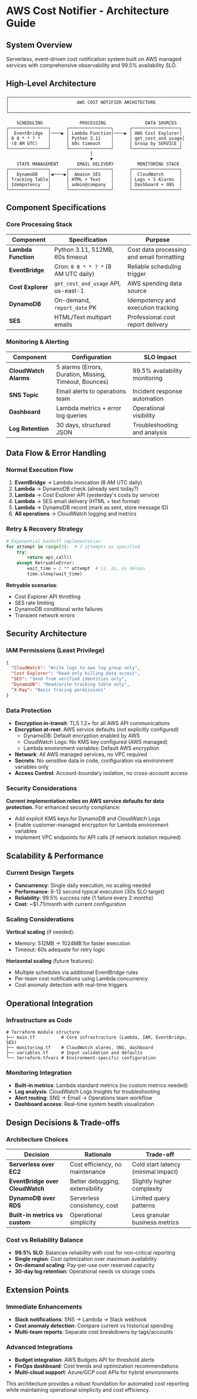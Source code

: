 # AWS Cost Notifier - Architecture Guide

## System Overview

Serverless, event-driven cost notification system built on AWS managed services with comprehensive observability and 99.5% availability SLO.

## High-Level Architecture

```
┌─────────────────────────────────────────────────────────────────────────────┐
│                          AWS COST NOTIFIER ARCHITECTURE                     │
└─────────────────────────────────────────────────────────────────────────────┘

    SCHEDULING              PROCESSING               DATA SOURCES
┌───────────────┐      ┌────────────────┐      ┌──────────────────┐
│  EventBridge  │────▶ │ Lambda Function│────▶ │ AWS Cost Explorer│
│ 0 8 * * ? *   │      │ Python 3.11    │      │ get_cost_and_usage│
│ (8 AM UTC)    │      │ 60s timeout    │      │ Group by SERVICE │
└───────────────┘      └────────────────┘      └──────────────────┘
                                │
                                ▼
    STATE MANAGEMENT       EMAIL DELIVERY         MONITORING STACK
┌───────────────┐      ┌────────────────┐      ┌──────────────────┐
│   DynamoDB    │◀────▶│  Amazon SES    │      │  CloudWatch      │
│ Tracking Table│      │ HTML + Text    │      │ Logs + 5 Alarms  │
│ Idempotency   │      │ admin@company  │      │ Dashboard + SNS  │
└───────────────┘      └────────────────┘      └──────────────────┘
```

## Component Specifications

### Core Processing Stack
| Component | Specification | Purpose |
|-----------|---------------|---------|
| **Lambda Function** | Python 3.11, 512MB, 60s timeout | Cost data processing and email formatting |
| **EventBridge** | Cron: `0 8 * * ? *` (8 AM UTC daily) | Reliable scheduling trigger |
| **Cost Explorer** | `get_cost_and_usage` API, us-east-1 | AWS spending data source |
| **DynamoDB** | On-demand, `report_date` PK | Idempotency and execution tracking |
| **SES** | HTML/Text multipart emails | Professional cost report delivery |

### Monitoring & Alerting
| Component | Configuration | SLO Impact |
|-----------|---------------|------------|
| **CloudWatch Alarms** | 5 alarms (Errors, Duration, Missing, Timeout, Bounces) | 99.5% availability monitoring |
| **SNS Topic** | Email alerts to operations team | Incident response automation |
| **Dashboard** | Lambda metrics + error log queries | Operational visibility |
| **Log Retention** | 30 days, structured JSON | Troubleshooting and analysis |

## Data Flow & Error Handling

### Normal Execution Flow
1. **EventBridge** → Lambda invocation (8 AM UTC daily)
2. **Lambda** → DynamoDB check (already sent today?)
3. **Lambda** → Cost Explorer API (yesterday's costs by service)  
4. **Lambda** → SES email delivery (HTML + text format)
5. **Lambda** → DynamoDB record (mark as sent, store message ID)
6. **All operations** → CloudWatch logging and metrics

### Retry & Recovery Strategy
```python
# Exponential backoff implementation
for attempt in range(3):  # 3 attempts as specified
    try:
        return api_call()
    except RetryableError:
        wait_time = 2 ** attempt  # 1s, 2s, 4s delays
        time.sleep(wait_time)
```

**Retryable scenarios**:
- Cost Explorer API throttling
- SES rate limiting  
- DynamoDB conditional write failures
- Transient network errors

## Security Architecture

### IAM Permissions (Least Privilege)
```json
{
  "CloudWatch": "Write logs to own log group only",
  "Cost Explorer": "Read-only billing data access", 
  "SES": "Send from verified identities only",
  "DynamoDB": "Read/write tracking table only",
  "X-Ray": "Basic tracing permissions"
}
```

### Data Protection
- **Encryption in-transit**: TLS 1.2+ for all AWS API communications
- **Encryption at-rest**: AWS service defaults (not explicitly configured)
  - DynamoDB: Default encryption enabled by AWS
  - CloudWatch Logs: No KMS key configured (AWS managed)
  - Lambda environment variables: Default AWS encryption
- **Network**: All AWS managed services, no VPC required
- **Secrets**: No sensitive data in code, configuration via environment variables only
- **Access Control**: Account-boundary isolation, no cross-account access

### Security Considerations
**Current implementation relies on AWS service defaults for data protection.** 
For enhanced security compliance:
- Add explicit KMS keys for DynamoDB and CloudWatch Logs
- Enable customer-managed encryption for Lambda environment variables
- Implement VPC endpoints for API calls (if network isolation required)

## Scalability & Performance

### Current Design Targets
- **Concurrency**: Single daily execution, no scaling needed
- **Performance**: 8-12 second typical execution (30s SLO target)
- **Reliability**: 99.5% success rate (1 failure every 2 months)
- **Cost**: ~$1.71/month with current configuration

### Scaling Considerations
**Vertical scaling** (if needed):
- Memory: 512MB → 1024MB for faster execution
- Timeout: 60s adequate for retry logic

**Horizontal scaling** (future features):
- Multiple schedules via additional EventBridge rules
- Per-team cost notifications using Lambda concurrency
- Cost anomaly detection with real-time triggers

## Operational Integration

### Infrastructure as Code
```hcl
# Terraform module structure
├── main.tf          # Core infrastructure (Lambda, IAM, EventBridge, SES)
├── monitoring.tf    # CloudWatch alarms, SNS, dashboard  
├── variables.tf     # Input validation and defaults
└── terraform.tfvars # Environment-specific configuration
```

### Monitoring Integration
- **Built-in metrics**: Lambda standard metrics (no custom metrics needed)
- **Log analysis**: CloudWatch Logs Insights for troubleshooting
- **Alert routing**: SNS → Email → Operations team workflow
- **Dashboard access**: Real-time system health visualization

## Design Decisions & Trade-offs

### Architecture Choices
| Decision | Rationale | Trade-off |
|----------|-----------|-----------|
| **Serverless over EC2** | Cost efficiency, no maintenance | Cold start latency (minimal impact) |
| **EventBridge over CloudWatch** | Better debugging, extensibility | Slightly higher complexity |
| **DynamoDB over RDS** | Serverless consistency, cost | Limited query patterns |
| **Built-in metrics vs custom** | Operational simplicity | Less granular business metrics |

### Cost vs Reliability Balance
- **99.5% SLO**: Balances reliability with cost for non-critical reporting
- **Single region**: Cost optimization over maximum availability  
- **On-demand scaling**: Pay-per-use over reserved capacity
- **30-day log retention**: Operational needs vs storage costs

## Extension Points

### Immediate Enhancements
- **Slack notifications**: SNS → Lambda → Slack webhook
- **Cost anomaly detection**: Compare current vs historical spending
- **Multi-team reports**: Separate cost breakdowns by tags/accounts

### Advanced Integrations  
- **Budget integration**: AWS Budgets API for threshold alerts
- **FinOps dashboard**: Cost trends and optimization recommendations
- **Multi-cloud support**: Azure/GCP cost APIs for hybrid environments

This architecture provides a robust foundation for automated cost reporting while maintaining operational simplicity and cost efficiency.